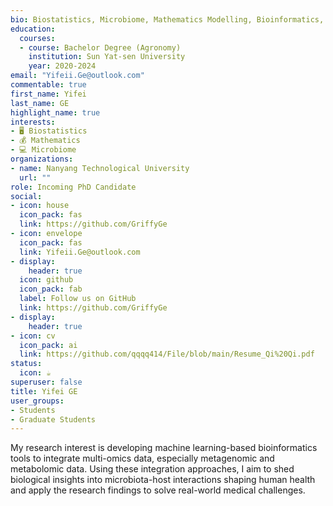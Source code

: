 ```yaml
---
bio: Biostatistics, Microbiome, Mathematics Modelling, Bioinformatics, Population Health, Multi-omics.
education:
  courses:
  - course: Bachelor Degree (Agronomy)
    institution: Sun Yat-sen University
    year: 2020-2024
email: "Yifeii.Ge@outlook.com"
commentable: true
first_name: Yifei
last_name: GE
highlight_name: true
interests:
- 🖥 Biostatistics
- 💰 Mathematics
- 💻 Microbiome
organizations:
- name: Nanyang Technological University
  url: ""
role: Incoming PhD Candidate
social:
- icon: house
  icon_pack: fas
  link: https://github.com/GriffyGe
- icon: envelope
  icon_pack: fas
  link: Yifeii.Ge@outlook.com
- display:
    header: true
  icon: github
  icon_pack: fab
  label: Follow us on GitHub
  link: https://github.com/GriffyGe
- display:
    header: true
- icon: cv
  icon_pack: ai
  link: https://github.com/qqqq414/File/blob/main/Resume_Qi%20Qi.pdf
status:
  icon: ☕️
superuser: false
title: Yifei GE
user_groups:
- Students
- Graduate Students
---
```


My research interest is developing machine learning-based bioinformatics tools to integrate multi-omics data, especially metagenomic and metabolomic data. Using these integration approaches, I aim to shed biological insights into microbiota-host interactions shaping human health and apply the research findings to solve real-world medical challenges.
 

